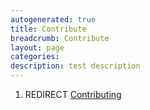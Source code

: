 ```yaml
---
autogenerated: true
title: Contribute
breadcrumb: Contribute
layout: page
categories: 
description: test description
---
```


1.  REDIRECT [Contributing](Contributing )
